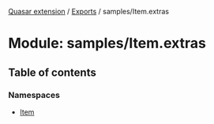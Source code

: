 [Quasar extension](../index.md) / [Exports](../modules.md) / samples/Item.extras

# Module: samples/Item.extras

## Table of contents

### Namespaces

- [Item](samples_Item_extras.Item.md)
